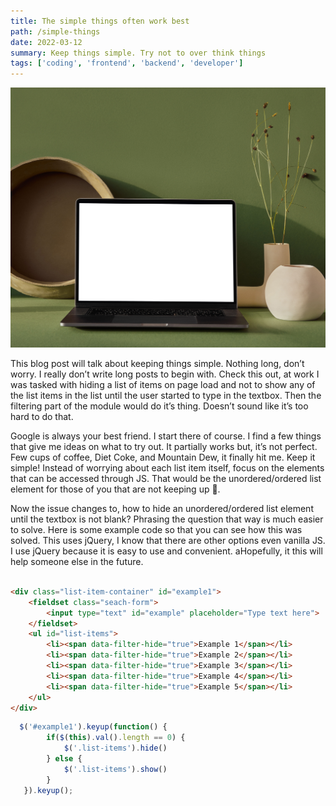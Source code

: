 ```yaml
---
title: The simple things often work best
path: /simple-things
date: 2022-03-12
summary: Keep things simple. Try not to over think things 
tags: ['coding', 'frontend', 'backend', 'developer']
---
```


![background](./images/blog_bg-03-14.jpg)

This blog post will talk about keeping things simple. Nothing long, don’t worry. I really don’t write long posts to begin with. Check this out, at work I was tasked with hiding a list of items on page load and not to show any of the list items in the list until the user started to type in the textbox. Then the filtering part of the module would do it’s thing. Doesn’t sound like it’s too hard to do that.  

Google is always your best friend. I start there of course. I find a few things that give me ideas on what to try out. It partially works but, it’s not perfect. Few cups of coffee, Diet Coke, and Mountain Dew, it finally hit me. Keep it simple! Instead of worrying about each list item itself, focus on the elements that can be accessed through JS. That would be the unordered/ordered list element for those of you that are not keeping up . 

Now the issue changes to, how to hide an unordered/ordered list element until the textbox is not blank? Phrasing the question that way is much easier to solve. Here is some example code so that you can see how this was solved. This uses jQuery, I know that there are other options even vanilla JS. I use jQuery because it is easy to use and convenient. aHopefully, it this will help someone else in the future. 


```HTML

<div class="list-item-container" id="example1">
    <fieldset class="seach-form">
        <input type="text" id="example" placeholder="Type text here">
    </fieldset>
    <ul id="list-items">
        <li><span data-filter-hide="true">Example 1</span></li>
        <li><span data-filter-hide="true">Example 2</span></li>
        <li><span data-filter-hide="true">Example 3</span></li>
        <li><span data-filter-hide="true">Example 4</span></li>
        <li><span data-filter-hide="true">Example 5</span></li>
    </ul>
</div>
```

```Javascript
  $('#example1').keyup(function() {
        if($(this).val().length == 0) {
            $('.list-items').hide()
        } else {
            $('.list-items').show()
        }
   }).keyup();

